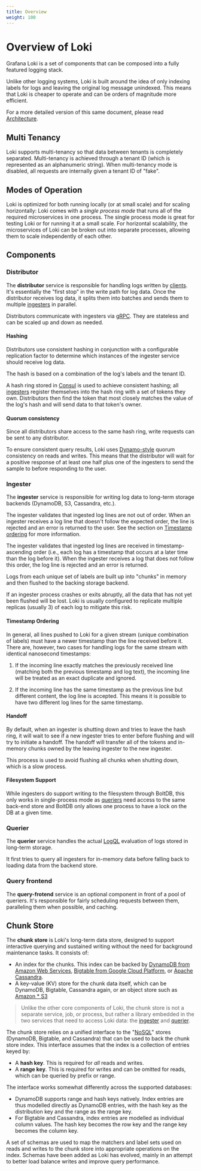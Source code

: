 ```yaml
---
title: Overview
weight: 100
---
```

# Overview of Loki

Grafana Loki is a set of components that can be composed into a fully featured
logging stack.

Unlike other logging systems, Loki is built around the idea of only indexing
labels for logs and leaving the original log message unindexed. This means
that Loki is cheaper to operate and can be orders of magnitude more efficient.

For a more detailed version of this same document, please read
[Architecture](../architecture/).

## Multi Tenancy

Loki supports multi-tenancy so that data between tenants is completely
separated. Multi-tenancy is achieved through a tenant ID (which is represented
as an alphanumeric string). When multi-tenancy mode is disabled, all requests
are internally given a tenant ID of "fake".

## Modes of Operation

Loki is optimized for both running locally (or at small scale) and for scaling
horizontally: Loki comes with a _single process mode_ that runs all of the required
microservices in one process. The single process mode is great for testing Loki
or for running it at a small scale. For horizontal scalability, the
microservices of Loki can be broken out into separate processes, allowing them
to scale independently of each other.

## Components

### Distributor

The **distributor** service is responsible for handling logs written by
[clients](../clients/). It's essentially the "first stop" in the write
path for log data. Once the distributor receives log data, it splits them into
batches and sends them to multiple [ingesters](#ingester) in parallel.

Distributors communicate with ingesters via [gRPC](https://grpc.io). They are
stateless and can be scaled up and down as needed.

#### Hashing

Distributors use consistent hashing in conjunction with a configurable
replication factor to determine which instances of the ingester service should
receive log data.

The hash is based on a combination of the log's labels and the tenant ID.

A hash ring stored in [Consul](https://www.consul.io) is used to achieve
consistent hashing; all [ingesters](#ingester) register themselves into the
hash ring with a set of tokens they own. Distributors then find the token that
most closely matches the value of the log's hash and will send data to that
token's owner.

#### Quorum consistency

Since all distributors share access to the same hash ring, write requests can be
sent to any distributor.

To ensure consistent query results, Loki uses
[Dynamo-style](https://www.allthingsdistributed.com/files/amazon-dynamo-sosp2007.pdf)
quorum consistency on reads and writes. This means that the distributor will wait
for a positive response of at least one half plus one of the ingesters to send
the sample to before responding to the user.

### Ingester

The **ingester** service is responsible for writing log data to long-term
storage backends (DynamoDB, S3, Cassandra, etc.).

The ingester validates that ingested log lines are not out of order. When an
ingester receives a log line that doesn't follow the expected order, the line
is rejected and an error is returned to the user. See the section on [Timestamp
ordering](#timestamp-ordering) for more information.

The ingester validates that ingested log lines are received in
timestamp-ascending order (i.e., each log has a timestamp that occurs at a later
time than the log before it). When the ingester receives a log that does not
follow this order, the log line is rejected and an error is returned.

Logs from each unique set of labels are built up into "chunks" in memory and
then flushed to the backing storage backend.

If an ingester process crashes or exits abruptly, all the data that has not yet
been flushed will be lost. Loki is usually configured to replicate multiple
replicas (usually 3) of each log to mitigate this risk.

#### Timestamp Ordering

In general, all lines pushed to Loki for a given stream (unique combination of
labels) must have a newer timestamp than the line received before it. There are,
however, two cases for handling logs for the same stream with identical
nanosecond timestamps:

1. If the incoming line exactly matches the previously received line (matching
   both the previous timestamp and log text), the incoming line will be treated
   as an exact duplicate and ignored.

2. If the incoming line has the same timestamp as the previous line but
   different content, the log line is accepted. This means it is possible to
   have two different log lines for the same timestamp.

#### Handoff

By default, when an ingester is shutting down and tries to leave the hash ring,
it will wait to see if a new ingester tries to enter before flushing and will
try to initiate a handoff. The handoff will transfer all of the tokens and
in-memory chunks owned by the leaving ingester to the new ingester.

This process is used to avoid flushing all chunks when shutting down, which is a
slow process.

#### Filesystem Support

While ingesters do support writing to the filesystem through BoltDB, this only
works in single-process mode as [queriers](#querier) need access to the same
back-end store and BoltDB only allows one process to have a lock on the DB at a
given time.

### Querier

The **querier** service handles the actual [LogQL](../logql/) evaluation of
logs stored in long-term storage.

It first tries to query all ingesters for in-memory data before falling back to
loading data from the backend store.

### Query frontend

The **query-frotend** service is an optional component in front of a pool of queriers. It's responsible for fairly scheduling requests between them, paralleling them when possible, and caching.

## Chunk Store

The **chunk store** is Loki's long-term data store, designed to support
interactive querying and sustained writing without the need for background
maintenance tasks. It consists of:

* An index for the chunks. This index can be backed by
  [DynamoDB from Amazon Web Services](https://aws.amazon.com/dynamodb),
  [Bigtable from Google Cloud Platform](https://cloud.google.com/bigtable), or
  [Apache Cassandra](https://cassandra.apache.org).
* A key-value (KV) store for the chunk data itself, which can be DynamoDB,
  Bigtable, Cassandra again, or an object store such as
  [Amazon * S3](https://aws.amazon.com/s3)

> Unlike the other core components of Loki, the chunk store is not a separate
> service, job, or process, but rather a library embedded in the two services
> that need to access Loki data: the [ingester](#ingester) and [querier](#querier).

The chunk store relies on a unified interface to the
"[NoSQL](https://en.wikipedia.org/wiki/NoSQL)" stores (DynamoDB, Bigtable, and
Cassandra) that can be used to back the chunk store index. This interface
assumes that the index is a collection of entries keyed by:

* A **hash key**. This is required for *all* reads and writes.
* A **range key**. This is required for writes and can be omitted for reads,
which can be queried by prefix or range.

The interface works somewhat differently across the supported databases:

* DynamoDB supports range and hash keys natively. Index entries are thus
  modelled directly as DynamoDB entries, with the hash key as the distribution
  key and the range as the range key.
* For Bigtable and Cassandra, index entries are modelled as individual column
  values. The hash key becomes the row key and the range key becomes the column
  key.

A set of schemas are used to map the matchers and label sets used on reads and
writes to the chunk store into appropriate operations on the index. Schemas have
been added as Loki has evolved, mainly in an attempt to better load balance
writes and improve query performance.
